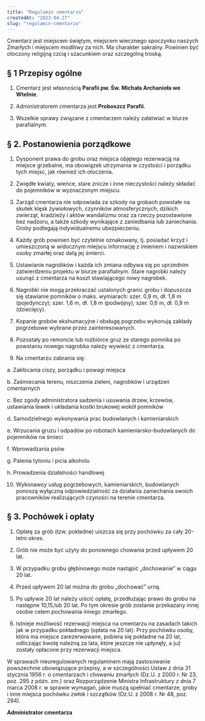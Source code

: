 ```yaml
---
title: "Regulamin cmentarza"
createdAt: "2023-04-27"
slug: "regulamin-cmentarza"
---
```


Cmentarz jest miejscem świętym, miejscem wiecznego spoczynku naszych Zmarłych i miejscem modlitwy za nich. Ma charakter sakralny. Powinien być otoczony religijną czcią i szacunkiem oraz szczególną troską.

## § 1 Przepisy ogólne

1. Cmentarz jest własnością **Parafii pw. Św. Michała Archanioła we Wtelnie**.

2. Administratorem cmentarza jest **Proboszcz Parafii**.

3. Wszelkie sprawy związane z cmentarzem należy załatwiać w biurze parafialnym.

## § 2. Postanowienia porządkowe

1. Dysponent prawa do grobu oraz miejsca objętego rezerwacją na miejsce grzebalne, ma obowiązek utrzymania w czystości i porządku tych miejsc, jak również ich otoczenia.

2. Zwiędłe kwiaty, wieńce, stare znicze i inne nieczystości należy składać do pojemników w wyznaczonym miejscu.

3. Zarząd cmentarza nie odpowiada za szkody na grobach powstałe na skutek klęsk żywiołowych, czynników atmosferycznych, dzikich zwierząt, kradzieży i aktów wandalizmu oraz za rzeczy pozostawione bez nadzoru, a także szkody wynikające z zaniedbania lub zaniechania.
   Groby podlegają indywidualnemu ubezpieczeniu.

4. Każdy grób powinien być czytelnie oznakowany, tj. posiadać krzyż i umieszczoną w widocznym miejscu informację z imieniem i nazwiskiem osoby zmarłej oraz datą jej śmierci.

5. Ustawianie nagrobków i każda ich zmiana odbywa się po uprzednim zatwierdzeniu projektu w biurze parafialnym. Stare nagrobki należy usunąć z cmentarza na koszt stawiającego nowy nagrobek.

6. Nagrobki nie mogą przekraczać ustalonych granic grobu i dopuszcza się stawianie pomników o maks. wymiarach: szer. 0,8 m, dł. 1,8 m (pojedynczy); szer. 1,6 m, dł. 1,8 m (podwójny); szer. 0,6 m, dł. 0,9 m (dziecięcy).

7. Kopanie grobów ekshumacyjne i obsługę pogrzebu wykonują zakłady pogrzebowe wybrane przez zainteresowanych.

8. Pozostały po remoncie lub rozbiórce gruz ze starego pomnika po powstaniu nowego nagrobka należy wywieść z cmentarza.

9. Na cmentarzu zabrania się:

a. Zakłócania ciszy, porządku i powagi miejsca

b. Zaśmiecania terenu, niszczenia zieleni, nagrobków i urządzeń cmentarnych

c. Bez zgody administratora sadzenia i usuwania drzew, krzewów, ustawiania ławek i układania kostki brukowej wokół pomników

d. Samodzielnego wykonywania prac budowlanych i kamieniarskich

e. Wrzucania gruzu i odpadów po robotach kamieniarsko-budowlanych do pojemników na śmieci

f. Wprowadzania psów

g. Palenia tytoniu i picia alkoholu

h. Prowadzenia działalności handlowej

10. Wykonawcy usług pogrzebowych, kamieniarskich, budowlanych ponoszą wyłączną odpowiedzialność za działania zaniechania swoich pracowników realizujących czyności na terenie cmentarza.

## § 3. Pochówek i opłaty

1. Opłatę za grób (tzw. pokładne) uiszcza się przy pochówku za cały 20-letni okres.

2. Grób nie może być użyty do ponownego chowania przed upływem 20 lat.

3. W przypadku grobu głębinowego może nastąpić „dochowanie” w ciągu 20 lat.

4. Przed upływem 20 lat można do grobu „dochować” urnę.

5. Po upływie 20 lat należy uiścić opłatę, przedłużając prawo do grobu na następne 10,15,lub 20 lat. Po tym okresie grób zostanie przekazany innej osobie celem pochowania innego zmarłego.

6. Istnieje możliwość rezerwacji miejsca na cmentarzu na zasadach takich jak w przypadku pokładnego (opłata na 20 lat). Przy pochówku osoby, która ma miejsce zarezerwowane, pobiera się pokładne na 20 lat, odliczając kwotę należną za lata, które jeszcze nie upłynęły, a już zostały opłacone przy rezerwacji miejsca.

W sprawach nieuregulowanych regulaminem mają zastosowanie powszechnie obowiązujące przepisy, a w szczególności Ustaw z dnia 31 stycznia 1956 r. o cmentarzach i chowaniu zmarłych (Dz.U. z 2000 r. Nr 23, poz. 295 z późn. zm.) oraz Rozporządzenie Ministra Infrastruktury z dnia 7 marca 2008 r. w sprawie wymagań, jakie muszą spełniać cmentarze, groby i inne miejsca pochówku zwłok i szczątków (Dz.U. z 2008 r. Nr 48, poz. 284).

**Administrator cmentarza**
